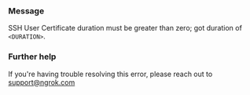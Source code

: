 
### Message
SSH User Certificate duration must be greater than zero; got duration of <code>&lt;DURATION&gt;</code>.

### Further help
If you're having trouble resolving this error, please reach out to [support@ngrok.com](mailto:support@ngrok.com?subject=Help%20with%20ERR_NGROK_1962)

